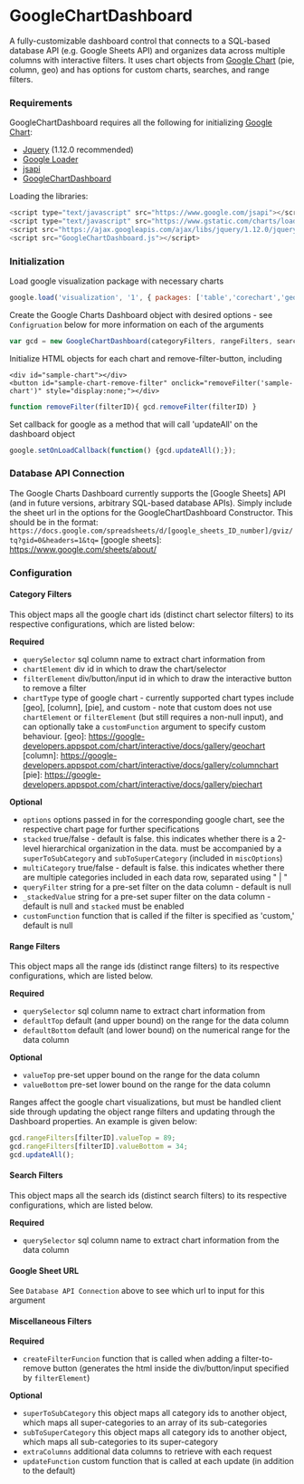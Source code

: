 # GoogleChartDashboard
A fully-customizable dashboard control that connects to a SQL-based database API (e.g. Google Sheets API) and organizes data across multiple columns with interactive filters. It uses chart objects from [Google Chart] (pie, column, geo) and has options for custom charts, searches, and range filters.

### Requirements
GoogleChartDashboard requires all the following for initializing [Google Chart]:
* [Jquery] (1.12.0 recommended)
* [Google Loader]
* [jsapi]
* [GoogleChartDashboard]

[google chart]: https://developers.google.com/chart/
[jquery]: https://ajax.googleapis.com/ajax/libs/jquery/1.12.0/jquery.min.js
[google loader]: https://www.gstatic.com/charts/loader.js
[jsapi]: https://www.google.com/jsapi
[googlechartdashboard]: https://github.com/mekmarriott/GoogleChartDashboard

Loading the libraries:
```javascript
<script type="text/javascript" src="https://www.google.com/jsapi"></script>
<script type="text/javascript" src="https://www.gstatic.com/charts/loader.js"></script>
<script src="https://ajax.googleapis.com/ajax/libs/jquery/1.12.0/jquery.min.js"></script>
<script src="GoogleChartDashboard.js"></script>
```
### Initialization
Load google visualization package with necessary charts
```javascript 
google.load('visualization', '1', { packages: ['table','corechart','geochart'] }); 
```
Create the Google Charts Dashboard object with desired options - see `Configruation` below for more information on each of the arguments
```javascript
var gcd = new GoogleChartDashboard(categoryFilters, rangeFilters, searchFilters, sheetTableURL, miscOptions);
```
Initialize HTML objects for each chart and remove-filter-button, including
```
<div id="sample-chart"></div>
<button id="sample-chart-remove-filter" onclick="removeFilter('sample-chart')" style="display:none;"></div>
```
```javascript
function removeFilter(filterID){ gcd.removeFilter(filterID) }
```
Set callback for google as a method that will call 'updateAll' on the dashboard object 
```javascript
google.setOnLoadCallback(function() {gcd.updateAll();});
```
### Database API Connection
The Google Charts Dashboard currently supports the [Google Sheets] API (and in future versions, arbitrary SQL-based database APIs). Simply include the sheet url in the options for the GoogleChartDashboard Constructor. This should be in the format: `https://docs.google.com/spreadsheets/d/[google_sheets_ID_number]/gviz/tq?gid=0&headers=1&tq=`
[google sheets]: https://www.google.com/sheets/about/

### Configuration
#### Category Filters
This object maps all the google chart ids (distinct chart selector filters) to its respective configurations, which are listed below:

**Required**
* `querySelector` sql column name to extract chart information from
* `chartElement` div id in which to draw the chart/selector
* `filterElement` div/button/input id in which to draw the interactive button to remove a filter
* `chartType` type of google chart - currently supported chart types include [geo], [column], [pie], and custom - note that custom does not use `chartElement` or `filterElement` (but still requires a non-null input), and can optionally take a `customFunction` argument to specify custom behaviour. 
[geo]: https://google-developers.appspot.com/chart/interactive/docs/gallery/geochart
[column]: https://google-developers.appspot.com/chart/interactive/docs/gallery/columnchart
[pie]: https://google-developers.appspot.com/chart/interactive/docs/gallery/piechart

**Optional**
* `options` options passed in for the corresponding google chart, see the respective chart page for further specifications
* `stacked` true/false - default is false. this indicates whether there is a 2-level hierarchical organization in the data. must be accompanied by a `superToSubCategory` and `subToSuperCategory` (included in `miscOptions`)
* `multiCategory` true/false - default is false. this indicates whether there are multiple categories included in each data row, separated using " | "
* `queryFilter` string for a pre-set filter on the data column - default is null
* `_stackedValue` string for a pre-set super filter on the data column - default is null and `stacked` must be enabled
* `customFunction` function that is called if the filter is specified as 'custom,' default is null

#### Range Filters
This object maps all the range ids (distinct range filters) to its respective configurations, which are listed below.

**Required**
* `querySelector` sql column name to extract chart information from
* `defaultTop` default (and upper bound) on the range for the data column
* `defaultBottom` default (and lower bound) on the numerical range for the data column

**Optional**
* `valueTop` pre-set upper bound on the range for the data column
* `valueBottom` pre-set lower bound on the range for the data column

Ranges affect the google chart visualizations, but must be handled client side through updating the object range filters and updating through the Dashboard properties. An example is given below:
```javascript
gcd.rangeFilters[filterID].valueTop = 89;
gcd.rangeFilters[filterID].valueBottom = 34;
gcd.updateAll();
```

#### Search Filters
This object maps all the search ids (distinct search filters) to its respective configurations, which are listed below.

**Required**
* `querySelector` sql column name to extract chart information from the data column

#### Google Sheet URL
See `Database API Connection` above to see which url to input for this argument

#### Miscellaneous Filters
**Required**
* `createFilterFuncion` function that is called when adding a filter-to-remove button (generates the html inside the div/button/input specified by `filterElement`)

**Optional**
* `superToSubCategory` this object maps all category ids to another object, which maps all super-categories to an array of its sub-categories
* `subToSuperCategory` this object maps all category ids to another object, which maps all sub-categories to its super-category
* `extraColumns` additional data columns to retrieve with each request
* `updateFunction` custom function that is called at each update (in addition to the default)

